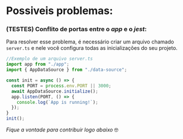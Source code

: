 # Possiveis problemas:

### (TESTES) Conflito de portas entre o *app* e o *jest*:
Para resolver esse problema, é necessário criar um arquivo chamado
``server.ts`` e nele você configura todas as inicializações do seu projeto.
```js
//Exemplo de um arquivo server.ts
import app from "./app";
import { AppDataSource } from "./data-source";

const init = async () => {
  const PORT = process.env.PORT || 3000;
  await AppDataSource.initialize();
  app.listen(PORT, () => {
    console.log(`App is running!`);
  });
}
init();
```

*Fique a vontade para contribuir logo abaixo* 🤓
